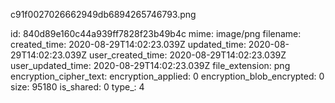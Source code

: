 c91f0027026662949db6894265746793.png

id: 840d89e160c44a939ff7828f23b49b4c
mime: image/png
filename: 
created_time: 2020-08-29T14:02:23.039Z
updated_time: 2020-08-29T14:02:23.039Z
user_created_time: 2020-08-29T14:02:23.039Z
user_updated_time: 2020-08-29T14:02:23.039Z
file_extension: png
encryption_cipher_text: 
encryption_applied: 0
encryption_blob_encrypted: 0
size: 95180
is_shared: 0
type_: 4